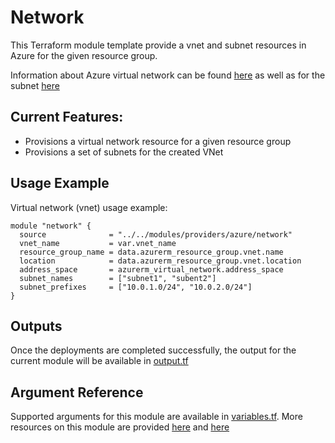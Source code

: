 # Network

This Terraform module template provide a vnet and subnet resources in Azure for the given resource group. 

Information about Azure virtual network can be found [here](https://docs.microsoft.com/en-us/azure/virtual-network/) as well as for the subnet  [here](https://docs.microsoft.com/en-us/azure/virtual-network/virtual-network-manage-subnet#add-a-subnet)

## Current Features:

- Provisions a virtual network resource for a given resource group
- Provisions a set of subnets for the created VNet

## Usage Example

Virtual network (vnet) usage example:

```hcl
module "network" {
  source              = "../../modules/providers/azure/network"
  vnet_name           = var.vnet_name
  resource_group_name = data.azurerm_resource_group.vnet.name
  location            = data.azurerm_resource_group.vnet.location
  address_space       = azurerm_virtual_network.address_space
  subnet_names        = ["subnet1", "subent2"]
  subnet_prefixes     = ["10.0.1.0/24", "10.0.2.0/24"]
}
```

## Outputs

Once the deployments are completed successfully, the output for the current module will be available in [output.tf](./output.tf)

## Argument Reference

Supported arguments for this module are available in [variables.tf](./variables.tf). 
More resources on this module are provided [here](https://www.terraform.io/docs/providers/azurerm/r/virtual_network.html) and  [here](https://www.terraform.io/docs/providers/azurerm/r/subnet.html)

